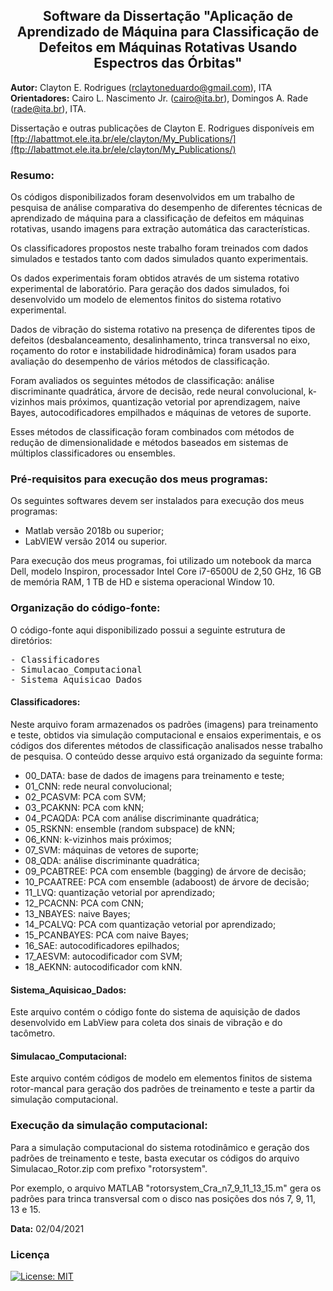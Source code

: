 <h2 align="center">  Software da Dissertação "Aplicação de Aprendizado de Máquina para Classificação de Defeitos em Máquinas Rotativas Usando Espectros das Órbitas" </h2>

**Autor:** Clayton E. Rodrigues (rclaytoneduardo@gmail.com), ITA  
**Orientadores:** Cairo L. Nascimento Jr. (cairo@ita.br), Domingos A. Rade (rade@ita.br), ITA.

Dissertação e outras publicações de Clayton E. Rodrigues disponíveis em [ftp://labattmot.ele.ita.br/ele/clayton/My_Publications/](ftp://labattmot.ele.ita.br/ele/clayton/My_Publications/)

### Resumo:

Os códigos disponibilizados foram desenvolvidos em um trabalho de pesquisa de análise comparativa do desempenho de diferentes técnicas de aprendizado de máquina para a classificação de defeitos em máquinas rotativas, usando imagens para extração automática das características.

Os classificadores propostos neste trabalho foram treinados com dados simulados e testados tanto com dados simulados quanto experimentais.

Os dados experimentais foram obtidos através de um sistema rotativo experimental de laboratório. Para geração dos dados simulados, foi desenvolvido um modelo de elementos finitos do sistema rotativo experimental.

Dados de vibração do sistema rotativo na presença de diferentes tipos de defeitos (desbalanceamento, desalinhamento, trinca transversal no eixo, roçamento do rotor e instabilidade hidrodinâmica) foram usados para avaliação do desempenho de vários métodos de classificação.

Foram avaliados os seguintes métodos de classificação: análise discriminante quadrática, árvore de decisão, rede neural convolucional, k-vizinhos mais próximos, quantização vetorial por aprendizagem, naive Bayes, autocodificadores empilhados e máquinas de vetores de suporte.

Esses métodos de classificação foram combinados com métodos de redução de dimensionalidade e métodos baseados em sistemas de múltiplos classificadores ou ensembles.

### Pré-requisitos para execução dos meus programas:

Os seguintes softwares devem ser instalados para execução dos meus programas:

*   Matlab versão 2018b ou superior;
*   LabVIEW versão 2014 ou superior.

Para execução dos meus programas, foi utilizado um notebook da marca Dell, modelo Inspiron, processador Intel Core i7-6500U de 2,50 GHz, 16 GB de memória RAM, 1 TB de HD e sistema operacional Window 10.

### Organização do código-fonte:

O código-fonte aqui disponibilizado possui a seguinte estrutura de diretórios:

<pre>- Classificadores
- Simulacao_Computacional
- Sistema_Aquisicao_Dados
</pre>

#### Classificadores:

Neste arquivo foram armazenados os padrões (imagens) para treinamento e teste, obtidos via simulação computacional e ensaios experimentais, e os códigos dos diferentes métodos de classificação analisados nesse trabalho de pesquisa. O conteúdo desse arquivo está organizado da seguinte forma:

*   00_DATA: base de dados de imagens para treinamento e teste;
*   01_CNN: rede neural convolucional;
*   02_PCASVM: PCA com SVM;
*   03_PCAKNN: PCA com kNN;
*   04_PCAQDA: PCA com análise discriminante quadrática;
*   05_RSKNN: ensemble (random subspace) de kNN;
*   06_KNN: k-vizinhos mais próximos;
*   07_SVM: máquinas de vetores de suporte;
*   08_QDA: análise discriminante quadrática;
*   09_PCABTREE: PCA com ensemble (bagging) de árvore de decisão;
*   10_PCAATREE: PCA com ensemble (adaboost) de árvore de decisão;
*   11_LVQ: quantização vetorial por aprendizado;
*   12_PCACNN: PCA com CNN;
*   13_NBAYES: naive Bayes;
*   14_PCALVQ: PCA com quantização vetorial por aprendizado;
*   15_PCANBAYES: PCA com naive Bayes;
*   16_SAE: autocodificadores epilhados;
*   17_AESVM: autocodificador com SVM;
*   18_AEKNN: autocodificador com kNN.

#### Sistema_Aquisicao_Dados:

Este arquivo contém o código fonte do sistema de aquisição de dados desenvolvido em LabView para coleta dos sinais de vibração e do tacômetro.

#### Simulacao_Computacional:

Este arquivo contém códigos de modelo em elementos finitos de sistema rotor-mancal para geração dos padrões de treinamento e teste a partir da simulação computacional.

### Execução da simulação computacional:

Para a simulação computacional do sistema rotodinâmico e geração dos padrões de treinamento e teste, basta executar os códigos do arquivo Simulacao_Rotor.zip com prefixo "rotorsystem".

Por exemplo, o arquivo MATLAB "rotorsystem_Cra_n7_9_11_13_15.m" gera os padrões para trinca transversal com o disco nas posições dos nós 7, 9, 11, 13 e 15.

**Data:** 02/04/2021
 
 ### Licença
[![License: MIT](https://img.shields.io/badge/License-MIT-yellow.svg)](https://opensource.org/licenses/MIT)
